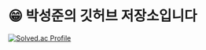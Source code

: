 
# :grin:  박성준의 깃허브 저장소입니다
[![Solved.ac Profile](http://mazassumnida.wtf/api/v2/generate_badge?boj=ckckckemfdjdhk)](https://solved.ac/profile/ckckckemfdjdhk/) 
